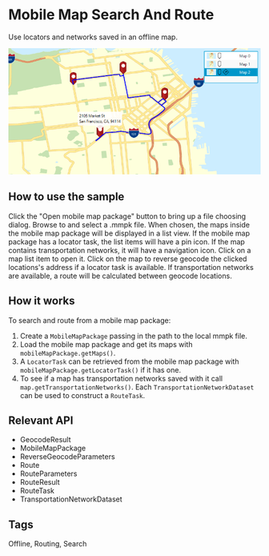 # Mobile Map Search And Route

Use locators and networks saved in an offline map.

![](MobileMapSearchAndRoute.png)

## How to use the sample

Click the "Open mobile map package" button to bring up a file choosing dialog. Browse to and select a .mmpk file.
When chosen, the maps inside the mobile map package will be displayed in a list view. If the mobile map package has a locator task,
the list items will have a pin icon. If the map contains transportation networks, it will have a navigation icon.
Click on a map list item to open it. Click on the map to reverse geocode the clicked locations's address if a locator task is available.
If transportation networks are available, a route will be calculated between geocode locations.

## How it works

To search and route from a mobile map package:


1.  Create a `MobileMapPackage` passing in the path to the local mmpk file.
2.  Load the mobile map package and get its maps with `mobileMapPackage.getMaps()`.
3.  A `LocatorTask` can be retrieved from the mobile map package with `mobileMapPackage.getLocatorTask()` if it has one.
4.  To see if a map has transportation networks saved with it call `map.getTransportationNetworks()`. Each `TransportationNetworkDataset` can be used to construct a `RouteTask`.


## Relevant API


*   GeocodeResult
*   MobileMapPackage
*   ReverseGeocodeParameters
*   Route
*   RouteParameters
*   RouteResult
*   RouteTask
*   TransportationNetworkDataset


## Tags
Offline, Routing, Search
